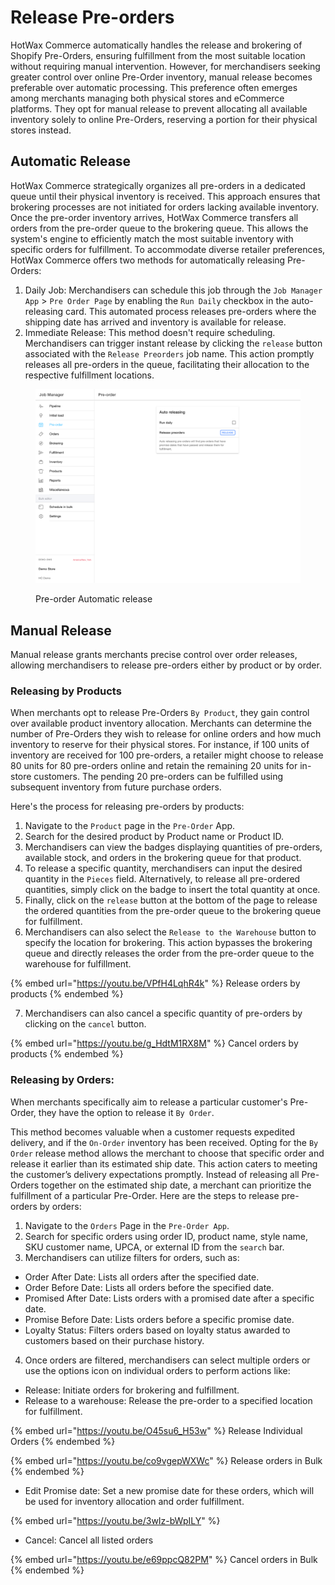 # Release Pre-orders

HotWax Commerce automatically handles the release and brokering of Shopify Pre-Orders, ensuring fulfillment from the most suitable location without requiring manual intervention. However, for merchandisers seeking greater control over online Pre-Order inventory, manual release becomes preferable over automatic processing. This preference often emerges among merchants managing both physical stores and eCommerce platforms. They opt for manual release to prevent allocating all available inventory solely to online Pre-Orders, reserving a portion for their physical stores instead.

## Automatic Release

HotWax Commerce strategically organizes all pre-orders in a dedicated queue until their physical inventory is received. This approach ensures that brokering processes are not initiated for orders lacking available inventory. Once the pre-order inventory arrives, HotWax Commerce transfers all orders from the pre-order queue to the brokering queue. This allows the system's engine to efficiently match the most suitable inventory with specific orders for fulfillment. To accommodate diverse retailer preferences, HotWax Commerce offers two methods for automatically releasing Pre-Orders:

1. Daily Job: Merchandisers can schedule this job through the `Job Manager App` > `Pre Order Page` by enabling the `Run Daily` checkbox in the auto-releasing card. This automated process releases pre-orders where the shipping date has arrived and inventory is available for release.
2. Immediate Release: This method doesn't require scheduling. Merchandisers can trigger instant release by clicking the `release` button associated with the `Release Preorders` job name. This action promptly releases all pre-orders in the queue, facilitating their allocation to the respective fulfillment locations.


<figure><img src="../.gitbook/assets/job-manager.hotwax.io_pre-order (4).png" alt=""><figcaption><p>Pre-order Automatic release</p></figcaption></figure>

## Manual Release

Manual release grants merchants precise control over order releases, allowing merchandisers to release pre-orders either by product or by order.

### Releasing by Products

When merchants opt to release Pre-Orders `By Product`, they gain control over available product inventory allocation. Merchants can determine the number of Pre-Orders they wish to release for online orders and how much inventory to reserve for their physical stores. For instance, if 100 units of inventory are received for 100 pre-orders, a retailer might choose to release 80 units for 80 pre-orders online and retain the remaining 20 units for in-store customers. The pending 20 pre-orders can be fulfilled using subsequent inventory from future purchase orders.

Here's the process for releasing pre-orders by products:

1. Navigate to the `Product` page in the `Pre-Order` App.
2. Search for the desired product by Product name or Product ID.
3. Merchandisers can view the badges displaying quantities of pre-orders, available stock, and orders in the brokering queue for that product.
4. To release a specific quantity, merchandisers can input the desired quantity in the `Pieces` field. Alternatively, to release all pre-ordered quantities, simply click on the badge to insert the total quantity at once.
5. Finally, click on the `release` button at the bottom of the page to release the ordered quantities from the pre-order queue to the brokering queue for fulfillment.
6. Merchandisers can also select the `Release to the Warehouse` button to specify the location for brokering. This action bypasses the brokering queue and directly releases the order from the pre-order queue to the warehouse for fulfillment.

{% embed url="https://youtu.be/VPfH4LqhR4k" %}
Release orders by products
{% endembed %}

7. Merchandisers can also cancel a specific quantity of pre-orders by clicking on the `cancel` button.

{% embed url="https://youtu.be/g_HdtM1RX8M" %}
Cancel orders by products
{% endembed %}

### Releasing by Orders:

When merchants specifically aim to release a particular customer's Pre-Order, they have the option to release it `By Order`.

This method becomes valuable when a customer requests expedited delivery, and if the `On-Order` inventory has been received. Opting for the `By Order` release method allows the merchant to choose that specific order and release it earlier than its estimated ship date. This action caters to meeting the customer’s delivery expectations promptly. Instead of releasing all Pre-Orders together on the estimated ship date, a merchant can prioritize the fulfillment of a particular Pre-Order. Here are the steps to release pre-orders by orders:

1. Navigate to the `Orders` Page in the `Pre-Order App`.
2. Search for specific orders using order ID, product name, style name, SKU customer name, UPCA, or external ID from the `search` bar.
3. Merchandisers can utilize filters for orders, such as:

* Order After Date: Lists all orders after the specified date.
* Order Before Date: Lists all orders before the specified date.
* Promised After Date: Lists orders with a promised date after a specific date.
* Promise Before Date: Lists orders before a specific promise date.
* Loyalty Status: Filters orders based on loyalty status awarded to customers based on their purchase history.

4. Once orders are filtered, merchandisers can select multiple orders or use the options icon on individual orders to perform actions like:

* Release: Initiate orders for brokering and fulfillment.
* Release to a warehouse: Release the pre-order to a specified location for fulfillment.

{% embed url="https://youtu.be/O45su6_H53w" %}
Release Individual Orders
{% endembed %}

{% embed url="https://youtu.be/co9vgepWXWc" %}
Release orders in Bulk
{% endembed %}

* Edit Promise date: Set a new promise date for these orders, which will be used for inventory allocation and order fulfillment.

{% embed url="https://youtu.be/3wIz-bWpILY" %}

* Cancel: Cancel all listed orders

{% embed url="https://youtu.be/e69ppcQ82PM" %}
Cancel orders in Bulk
{% endembed %}
